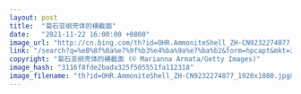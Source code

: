 ```yaml
---
layout: post
title:  "菊石亚纲壳体的横截面"
date:   "2021-11-22 16:00:00 +0800"
image_url: "http://cn.bing.com/th?id=OHR.AmmoniteShell_ZH-CN9232274077_1920x1080.jpg&rf=LaDigue_1920x1080.jpg&pid=hp"
link: "/search?q=%e8%8f%8a%e7%9f%b3%e4%ba%9a%e7%ba%b2&form=hpcapt&mkt=zh-cn"
copyright: "菊石亚纲壳体的横截面 (© Marianna Armata/Getty Images)"
image_hash: "3116f8fde2bada325f505551fa112318"
image_filename: "th?id=OHR.AmmoniteShell_ZH-CN9232274077_1920x1080.jpg&rf=LaDigue_1920x1080.jpg&pid=hp"
---
```


